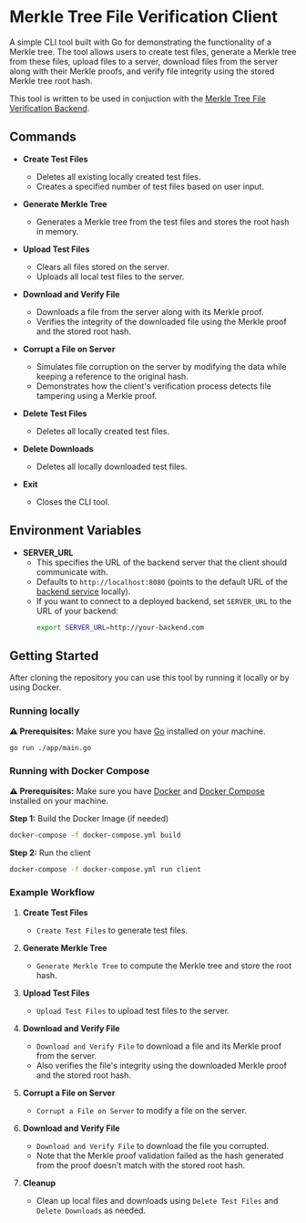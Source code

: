 # Merkle Tree File Verification Client

A simple CLI tool built with Go for demonstrating the functionality of a Merkle tree. The tool allows users to create test files, generate a Merkle tree from these files, upload files to a server, download files from the server along with their Merkle proofs, and verify file integrity using the stored Merkle tree root hash.

This tool is written to be used in conjuction with the [Merkle Tree File Verification Backend](https://github.com/CaelRowley/merkel-tree-file-verification-backend).


## Commands

- **Create Test Files**
  - Deletes all existing locally created test files.
  - Creates a specified number of test files based on user input.

- **Generate Merkle Tree**
  - Generates a Merkle tree from the test files and stores the root hash in memory.

- **Upload Test Files**
  - Clears all files stored on the server.
  - Uploads all local test files to the server.

- **Download and Verify File**
  - Downloads a file from the server along with its Merkle proof.
  - Verifies the integrity of the downloaded file using the Merkle proof and the stored root hash.

- **Corrupt a File on Server**
  - Simulates file corruption on the server by modifying the data while keeping a reference to the original hash.
  - Demonstrates how the client's verification process detects file tampering using a Merkle proof.

- **Delete Test Files**
  - Deletes all locally created test files.

- **Delete Downloads**
  - Deletes all locally downloaded test files.

- **Exit**
  - Closes the CLI tool.

## Environment Variables

- **SERVER_URL**
  - This specifies the URL of the backend server that the client should communicate with.
  - Defaults to `http://localhost:8080` (points to the default URL of the [backend service]((https://gitlab.com/CaelRowley/merkel-tree-file-verification-backend)) locally).
  - If you want to connect to a deployed backend, set `SERVER_URL` to the URL of your backend:
    ```bash
    export SERVER_URL=http://your-backend.com
    ```

## Getting Started

After cloning the repository you can use this tool by running it locally or by using Docker.

### Running locally

**⚠️ Prerequisites:** Make sure you have [Go](https://go.dev/doc/install) installed on your machine.

```bash
go run ./app/main.go
```

### Running with Docker Compose

**⚠️ Prerequisites:** Make sure you have [Docker](https://docs.docker.com/desktop/) and [Docker Compose](https://docs.docker.com/compose/install/) installed on your machine.


**Step 1:** Build the Docker Image (if needed)

```bash
docker-compose -f docker-compose.yml build
```

**Step 2:** Run the client

```bash
docker-compose -f docker-compose.yml run client
```

### Example Workflow

1. **Create Test Files**
   - `Create Test Files` to generate test files.

2. **Generate Merkle Tree**
   - `Generate Merkle Tree` to compute the Merkle tree and store the root hash.

3. **Upload Test Files**
   - `Upload Test Files` to upload test files to the server.

4. **Download and Verify File**
   - `Download and Verify File` to download a file and its Merkle proof from the server.
   - Also verifies the file's integrity using the downloaded Merkle proof and the stored root hash.

5. **Corrupt a File on Server**
   - `Corrupt a File on Server` to modify a file on the server.

6. **Download and Verify File**
   - `Download and Verify File` to download the file you corrupted.
   - Note that the Merkle proof validation failed as the hash generated from the proof doesn't match with the stored root hash.

7. **Cleanup**
   - Clean up local files and downloads using `Delete Test Files` and `Delete Downloads` as needed.
